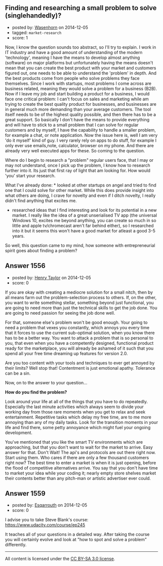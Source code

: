 ## Finding and researching a small problem to solve (singlehandedly)?

- posted by: [Wasenhorn](https://stackexchange.com/users/1546914/wasenhorn) on 2014-12-05
- tagged: `market-research`
- score: 1

<p>Now, I know the question sounds too abstract, so I'll try to explain. I work in IT industry and have a good amount of understanding of the modern 'technology', meaning I have the means to develop almost anything (software) on major platforms but unfortunately having the means doesn't mean that you can create the best product with your market and customers figured out, one needs to be able to understand the 'problem' in depth. And the best products come from people who solve problems they face themselves. Since I work with startups, most problems I come across are business related, meaning they would solve a problem for a business (B2B). Now if I leave my job and start building a product for a business, I would face one critical problem: I can't focus on sales and marketing while am trying to create the best quality product for businesses, and businesses are in general much more demanding than your average customers. The tool itself needs to be of the highest quality possible, and then there has to be a great support. So basically I don't have the means to provide everything and will have to stick to a small problem that I can solve for regular customers and by myself, I have the capability to handle a smaller problem, for example a chat, or note application. Now the issue here is, well I am very 'do it myself' kind of guy. I very rarely rely on apps to do stuff, for example I only ever use emails,note, calculator, browser on my phone. And there are already very well executed apps for these. So coming to the question.</p>

<p>Where do I begin to research a "problem" regular users face, that I may or may not understand, once I pick up the problem, I know how to research further into it. Its just that first ray of light that am looking for. How would 'you' start your research. </p>

<p>What I've already done:
* looked at other startups on angel and tried to find one that I could solve for other market. While this does provide insight into what others are doing, I crave for novelty and even if I ditch novelty, I really didn't find anything that excites me. </p>

<ul>
<li>researched ideas that I find interesting and look for its potential in a new market. I really like the idea of a great unserialised TV app (the universal Windows 10, excites me beyond anything, you can create so much in so little and apple tv/chromecast aren't far behind either), so I researched into it but it seems this won't have a good market for atleast a good 3-5 years.</li>
</ul>

<p>So well, this question came to my mind, how someone with entrepreneurial spirit goes about finding a problem? </p>



## Answer 1556

- posted by: [Henry Taylor](https://stackexchange.com/users/1734959/henry-taylor) on 2014-12-05
- score: 0

<p>If you are okay with creating a mediocre solution for a small nitch, then by all means farm out the problem-selection process to others.  If, on the other, you want to write something stellar, something beyond just functional, you are going to need more than just the technical skills to get the job done.  You are going to need passion for seeing the job done well.  </p>

<p>For that, someone else's problem won't be good enough.  Your going to need a problem that vexes you constantly, which annoys you every time that it forces to use the current sub-optimal solution, when you know there has to be a better way.  You want to attack a problem that is so personal to you, that even when you have a competently designed, functional product ready for the marketplace, you will already be ashamed of it such that you spend all your free time dreaming up features for version 2.0.</p>

<p>Are you too content with your tools and techniques to ever get annoyed by their limits?  Well stop that!  Contentment is just emotional apathy.  Tolerance can be a sin.</p>

<p>Now, on to the answer to your question...</p>

<p><strong>How do you find the problem?</strong></p>

<p>Look around your life at all of the things that you have to do repeatedly.  Especially the last minute activities which always seem to divide your working day from those rare moments when you get to relax and seek entertainment.  Repetitive tasks which delay my free time, are to me more annoying than any of my daily tasks.  Look for the transition moments in your life and find there, some petty annoyance which might fuel your ongoing development.</p>

<p>You've mentioned that you like the smart TV environments which are approaching, but that you don't want to wait for the market to arrive.  Easy answer for that.  Don't Wait!  The api's and protocols are out there right now.  Start using them.  Who cares if there are only a few thousand customers right now?  The best time to enter a market is when it is just opening, before the flood of competitive alternatives arrive.  You say that you don't have time to market your idea while your coding it; nearly empty store shelves market their contents better than any pitch-man or artistic advertiser ever could.</p>



## Answer 1559

- posted by: [Esqarrouth](https://stackexchange.com/users/3055586/esqarrouth) on 2014-12-05
- score: 0

<p>I advise you to take Steve Blank's course:<br>
<a href="https://www.udacity.com/course/ep245" rel="nofollow">https://www.udacity.com/course/ep245</a></p>

<p>It teaches all of your questions in a detailed way. After taking the course you will certainly evolve and look at "how to spot and solve a problem" differently. </p>




---

All content is licensed under the [CC BY-SA 3.0 license](https://creativecommons.org/licenses/by-sa/3.0/).
